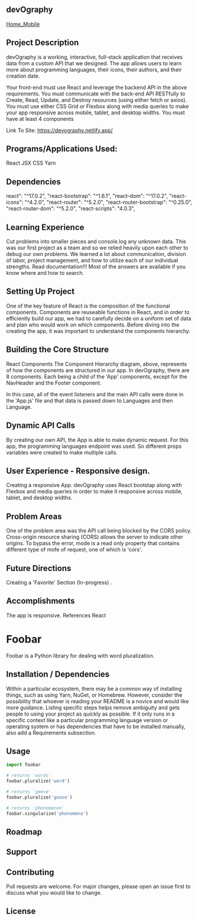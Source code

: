 ## devOgraphy
[Home_Mobile](https://user-images.githubusercontent.com/65795477/125976547-f39ebe7f-00e5-4988-b107-ff53a5ca906f.jpeg)


## Project Description
devOgraphy is a working, interactive, full-stack application that receives data from a custom API that we designed. The app allows users to learn more about programming languages, their icons, their authors, and their creation date.

Your front-end must use React and leverage the backend API in the above requirements.
You must communicate with the back-end API RESTfully to Create, Read, Update, and Destroy resources (using either fetch or axios).
You must use either CSS Grid or Flexbox along with media queries to make your app responsive across mobile, tablet, and desktop widths.
You must have at least 4 components

Link To Site: https://devography.netlify.app/

## Programs/Applications Used:
React
JSX
CSS
Yarn

## Dependencies
react": "^17.0.2",
    "react-bootstrap": "^1.6.1",
    "react-dom": "^17.0.2",
    "react-icons": "^4.2.0",
    "react-router": "^5.2.0",
    "react-router-bootstrap": "^0.25.0",
    "react-router-dom": "^5.2.0",
    "react-scripts": "4.0.3",

## Learning Experience
Cut problems into smaller pieces and console.log any unknown data. This was our first project as a team and so we relied heavily upon each other to debug our own problems. We learned a lot about communication, division of labor, project management, and how to utilize each of our individual strengths. Read documentation!!! Most of the answers are available if you know where and how to search.

## Setting Up Project
One of the key feature of React is the composition of the functional components. Components are reuseable functions in React, and in order to efficiently build our app, we had to carefully decide on a uniform set of data and plan who would work on which components. Before diving into the creating the app, it was important to understand the components hierarchy.



## Building the Core Structure
React Components
The Component Hierarchy diagram, above, represents of how the components are structured in our app. In devOgraphy, there are 8 components. Each being a child of the 'App' components, except for the NavHeader and the Footer component.

In this case, all of the event listeners and the main API calls were done in the 'App.js' file and that data is passed down to Languages and then Language.



## Dynamic API Calls
By creating our own API, the App is able to make dynamic request. For this app, the programming languages endpoint was used. So different props variables were created to make multiple calls.

## User Experience - Responsive design.
Creating a responsive App. devOgraphy uses React bootstap along with Flexbox and media queries in order to make it responsive across mobile, tablet, and desktop widths.

## Problem Areas
One of the problem area was the API call being blocked by the CORS poilcy. Cross-origin resource sharing (CORS) allows the server to indicate other origins. To bypass the error, mode is a read only property that contains different type of mofe of request, one of which is 'cors'.

## Future Directions
Creating a 'Favorite' Section (In-progress)
.

## Accomplishments
The app is responsive.
References
React

# Foobar

Foobar is a Python library for dealing with word pluralization.

## Installation / Dependencies

Within a particular ecosystem, there may be a common way of installing things, such as using Yarn, NuGet, or Homebrew. However, consider the possibility that whoever is reading your README is a novice and would like more guidance. Listing specific steps helps remove ambiguity and gets people to using your project as quickly as possible. If it only runs in a specific context like a particular programming language version or operating system or has dependencies that have to be installed manually, also add a Requirements subsection.

## Usage

```python
import foobar

# returns 'words'
foobar.pluralize('word')

# returns 'geese'
foobar.pluralize('goose')

# returns 'phenomenon'
foobar.singularize('phenomena')

```
## Roadmap


## Support


## Contributing
Pull requests are welcome. For major changes, please open an issue first to discuss what you would like to change.



## License

